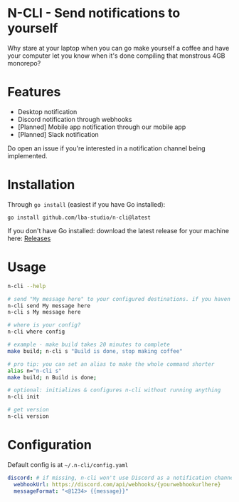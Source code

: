# N-CLI - Send notifications to yourself

Why stare at your laptop when you can go make yourself a coffee and have your computer let you know when it's done compiling that monstrous 4GB monorepo?

# Features

- Desktop notification
- Discord notification through webhooks
- [Planned] Mobile app notification through our mobile app
- [Planned] Slack notification

Do open an issue if you're interested in a notification channel being implemented.

# Installation

Through `go install` (easiest if you have Go installed):

```shell
go install github.com/lba-studio/n-cli@latest
```

If you don't have Go installed: download the latest release for your machine here: [Releases](https://github.com/lba-studio/n-cli/releases/)

# Usage

```sh
n-cli --help

# send "My message here" to your configured destinations. if you haven't configured n-cli, we'll setup a config for you
n-cli send My message here
n-cli s My message here

# where is your config?
n-cli where config

# example - make build takes 20 minutes to complete
make build; n-cli s "Build is done, stop making coffee"

# pro tip: you can set an alias to make the whole command shorter
alias n="n-cli s"
make build; n Build is done;

# optional: initializes & configures n-cli without running anything
n-cli init

# get version
n-cli version
```

# Configuration

Default config is at `~/.n-cli/config.yaml`

```yaml
discord: # if missing, n-cli won't use Discord as a notification channel
  webhookUrl: https://discord.com/api/webhooks/{yourwebhookurlhere}
  messageFormat: "<@1234> {{message}}"
```
